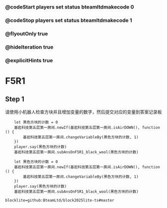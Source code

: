 ### @codeStart players set status bteamltdmakecode 0
### @codeStop players set status bteamltdmakecode 1

### @flyoutOnly true
### @hideIteration true
### @explicitHints true

# F5R1

## Step 1
请使用小机器人检查方块并且增加变量的数字，然后提交对应的变量到答案记录板

```ghost
    let 黑色方块的计数 = 0
    基岩科技第五层第一房间.newIf(基岩科技第五层第一房间.isAirDOWN(), function () {
        基岩科技第五层第一房间.changeVariableBy(黑色方块的计数, 1)
    })
    player.say(黑色方块的计数)
    基岩科技第五层第一房间.subAnsOnF5R1_black_wool(黑色方块的计数)
```
```template
    let 黑色方块的计数 = 0
    基岩科技第五层第一房间.newIf(基岩科技第五层第一房间.isAirDOWN(), function () {
        基岩科技第五层第一房间.changeVariableBy(黑色方块的计数, 1)
    })
    player.say(黑色方块的计数)
    基岩科技第五层第一房间.subAnsOnF5R1_black_wool(黑色方块的计数)
```

```package
blocklite=github:BteamLtd/block2025lite-ts#master
```
